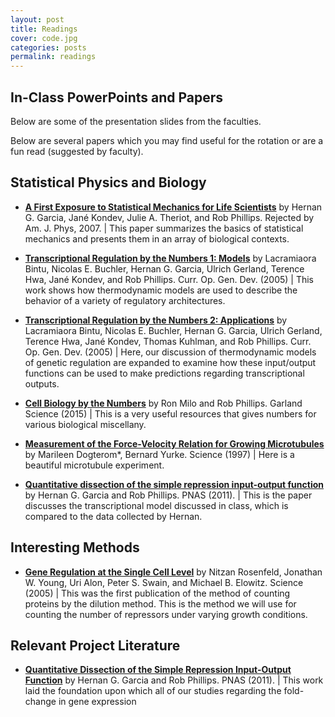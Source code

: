 ```yaml
---
layout: post
title: Readings
cover: code.jpg
categories: posts
permalink: readings
---
```

## In-Class PowerPoints and Papers 

Below are some of the presentation slides from the faculties. 



Below are several papers which you may find useful for the rotation or are a fun read (suggested by faculty).

## Statistical Physics and Biology

* [**A First Exposure to Statistical Mechanics for Life Scientists**](http://www.rpdata.caltech.edu/publications/Garcia2007b.pdf) by Hernan G. Garcia, Jané Kondev, Julie A. Theriot, and Rob Phillips. Rejected by Am. J. Phys, 2007. \| This paper summarizes the basics of statistical mechanics and presents them in an array of biological contexts.

* [**Transcriptional Regulation by the Numbers 1: Models**](http://www.rpdata.caltech.edu/publications/bintu2005a.pdf) by Lacramiaora Bintu, Nicolas E. Buchler, Hernan G. Garcia, Ulrich Gerland, Terence Hwa, Jané Kondev, and Rob Phillips. Curr. Op. Gen. Dev. (2005) \| This work shows how thermodynamic models are used to describe the behavior of a variety of regulatory architectures.

* [**Transcriptional Regulation by the Numbers 2: Applications**](http://www.rpdata.caltech.edu/publications/bintu2005b.pdf) by Lacramiaora Bintu, Nicolas E. Buchler, Hernan G. Garcia, Ulrich Gerland, Terence Hwa, Jané Kondev, Thomas Kuhlman, and Rob Phillips. Curr. Op. Gen. Dev. (2005) \| Here, our discussion of thermodynamic models of genetic regulation are expanded to examine how these input/output functions can be used to make predictions regarding transcriptional outputs.

* [**Cell Biology by the Numbers**](http://book.bionumbers.org) by Ron Milo and Rob Phillips. Garland Science (2015) \| This is a very useful resources that gives numbers for various biological miscellany.

* [**Measurement of the Force-Velocity Relation for Growing Microtubules**](http://science.sciencemag.org/content/278/5339/856) by Marileen Dogterom*, Bernard Yurke. Science (1997) \| Here is a beautiful microtubule experiment. 

* [**Quantitative dissection of the simple repression input-output function**](http://www.rpdata.caltech.edu/publications/Garcia2011c.pdf) by Hernan G. Garcia and Rob Phillips. PNAS (2011). \| This is the paper discusses the transcriptional model discussed in class, which is compared to the data collected by Hernan. 


## Interesting Methods

* [**Gene Regulation at the Single Cell  Level**](http://rpdata.caltech.edu/course_papers/Rosenfeld2005.pdf) by Nitzan Rosenfeld, Jonathan W. Young, Uri Alon, Peter S. Swain, and Michael B. Elowitz. Science (2005) \| This was the first publication of the method of counting proteins by the dilution method. This is the method we will use for counting the number of repressors under varying growth conditions.

## Relevant Project Literature

* [**Quantitative Dissection of the Simple Repression Input-Output Function**](http://www.rpdata.caltech.edu/publications/Garcia2011c.pdf) by Hernan G. Garcia and Rob Phillips. PNAS (2011). \| This work laid the foundation upon which all of our studies regarding the fold-change in gene expression


